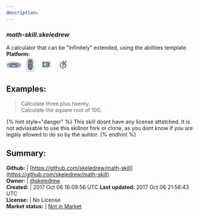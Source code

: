 ```yaml
---
description: 
---
```


### _math-skill.skeledrew_  
A calculator that can be "infinitely" extended, using the abilities template.  
**Platform:**  
 ![Mark I](../.gitbook/assets/mark-1-icon.png)  ![Mark II](../.gitbook/assets/mark-2-icon.png)  ![Picroft](../.gitbook/assets/picroft-icon.png)  ![plasmoid](../.gitbook/assets/kde.png)   
## Examples:  
> Calculate three plus twenty.  
> Calculate the square root of 100.  
  
{% hint style="danger" %}
This skill dosnt have any license attatched. It is not adviasable to use this skillnor fork or clone, as you dont know if you are legaly allowed to do so by the auhtor.
{% endhint %}
  
## Summary:  
**Github:** | [https://github.com/skeledrew/math-skill](https://github.com/skeledrew/math-skill)  
**Owner:** | [@skeledrew](https://github.com/skeledrew)  
**Created:** | 2017 Oct 06 16:09:56 UTC  **Last updated:** 2017 Oct 06 21:56:43 UTC  
**License:** | No License  
**Market status:** | [Not in Market](https://market.mycroft.ai/skill/)  
